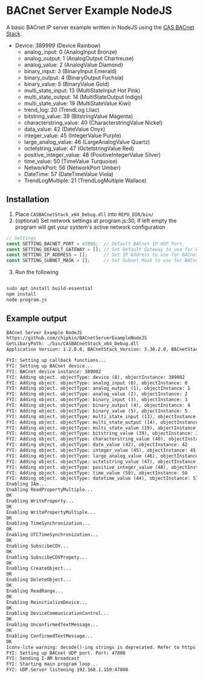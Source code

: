 # BACnet Server Example NodeJS

A basic BACnet IP server example written in NodeJS using the [CAS BACnet Stack](https://store.chipkin.com/services/stacks/bacnet-stack).

- Device: 389999 (Device Rainbow)
  - analog_input: 0  (AnalogInput Bronze)
  - analog_output: 1  (AnalogOutput Chartreuse)
  - analog_value: 2  (AnalogValue Diamond)
  - binary_input: 3  (BinaryInput Emerald)
  - binary_output: 4  (BinaryOutput Fuchsia)
  - binary_value: 5  (BinaryValue Gold)
  - multi_state_input: 13  (MultiStateInput Hot Pink)
  - multi_state_output: 14  (MultiStateOutput Indigo)
  - multi_state_value: 19  (MultiStateValue Kiwi)
  - trend_log: 20  (TrendLog Lilac)
  - bitstring_value: 39  (BitstringValue Magenta)
  - characterstring_value: 40  (CharacterstringValue Nickel)
  - data_value: 42  (DateValue Onyx)
  - integer_value: 45  (IntegerValue Purple)
  - large_analog_value: 46  (LargeAnalogValue Quartz)
  - octetstring_value: 47  (OctetstringValue Red)
  - positive_integer_value: 48  (PositiveIntegerValue Silver)
  - time_value: 50  (TimeValue Turquoise)
  - NetworkPort: 56  (NetworkPort Umber)
  - DateTime: 57  (DateTimeValue Viola)
  - TrendLogMultiple: 21  (TrendLogMultiple Wallace)

## Installation

1. Place `CASBACnetStack_x64_Debug.dll` into `REPO_DIR/bin/`
2. (optional) Set network settings at program.js:30, if left empty the program will get your system's active network configuration
```js
// Settings
const SETTING_BACNET_PORT = 47808;  // Default BACnet IP UDP Port.
const SETTING_DEFAULT_GATEWAY = []; // Set Default Gateway to use for BACnet (i.e. [192, 168, 1, 3])
const SETTING_IP_ADDRESS = [];      // Set IP Address to use for BACnet (i.e. [192, 168, 1, 3])
const SETTING_SUBNET_MASK = [];     // Set Subnet Mask to use for BACnet (i.e. [255, 255, 255, 0])
```

3. Run the following
```bash

sudo apt install build-essential
npm install 
node program.js

```

## Example output

```txt
BACnet Server Example NodeJS
https://github.com/chipkin/BACnetServerExampleNodeJS
GetLibaryPath: ./bin/CASBACnetStack_x64_Debug.dll
Application Version: 1.2.0.0, BACnetStack_Version: 3.30.2.0, BACnetStackAdapter_Version: 1.1.0.0

FYI: Setting up callback functions...
FYI: Setting up BACnet device...
FYI: BACnet device instance: 389002
FYI: Adding object. objectType: device (8), objectInstance: 389002
FYI: Adding object. objectType: analog_input (0), objectInstance: 0
FYI: Adding object. objectType: analog_output (1), objectInstance: 1
FYI: Adding object. objectType: analog_value (2), objectInstance: 2
FYI: Adding object. objectType: binary_input (3), objectInstance: 3
FYI: Adding object. objectType: binary_output (4), objectInstance: 4
FYI: Adding object. objectType: binary_value (5), objectInstance: 5
FYI: Adding object. objectType: multi_state_input (13), objectInstance: 13
FYI: Adding object. objectType: multi_state_output (14), objectInstance: 14
FYI: Adding object. objectType: multi_state_value (19), objectInstance: 19
FYI: Adding object. objectType: bitstring_value (39), objectInstance: 39
FYI: Adding object. objectType: characterstring_value (40), objectInstance: 40
FYI: Adding object. objectType: date_value (42), objectInstance: 42
FYI: Adding object. objectType: integer_value (45), objectInstance: 45
FYI: Adding object. objectType: large_analog_value (46), objectInstance: 46
FYI: Adding object. objectType: octetstring_value (47), objectInstance: 47
FYI: Adding object. objectType: positive_integer_value (48), objectInstance: 48
FYI: Adding object. objectType: time_value (50), objectInstance: 50
FYI: Adding object. objectType: datetime_value (44), objectInstance: 57
Enabling IAm...
Enabling ReadPropertyMultiple...
OK
Enabling WriteProperty...
OK
Enabling WritePropertyMultiple...
OK
Enabling TimeSynchronization...
OK
Enabling UTCTimeSynchronization...
OK
Enabling SubscibeCOV...
OK
Enabling SubscibeCOVPropety...
OK
Enabling CreateObject...
OK
Enabling DeleteObject...
OK
Enabling ReadRange...
OK
Enabling ReinitializeDevice...
OK
Enabling DeviceCommunicationControl...
OK
Enabling UnconfirmedTextMessage...
OK
Enabling ConfirmedTextMessage...
OK
Iconv-lite warning: decode()-ing strings is deprecated. Refer to https://github.com/ashtuchkin/iconv-lite/wiki/Use-Buffers-when-decoding
FYI: Setting up BACnet UDP port. Port: 47808
FYI: Sending I-AM broadcast
FYI: Starting main program loop... 
FYI: UDP.Server listening 192.168.1.159:47808
```
